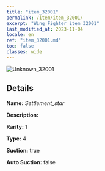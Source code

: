 ```yaml
---
title: "item_32001"
permalink: /item/item_32001/
excerpt: "Wing Fighter item_32001"
last_modified_at: 2023-11-04
locale: en
ref: "item_32001.md"
toc: false
classes: wide
---
```



 ![Unknown_32001](/images/item/Settlement_star_p.png)



## Details

 **Name:** *Settlement_star* 

 **Description:** 

 **Rarity:** 1 

 **Type:** 4 

 **Suction:** true 

 **Auto Suction:** false 


